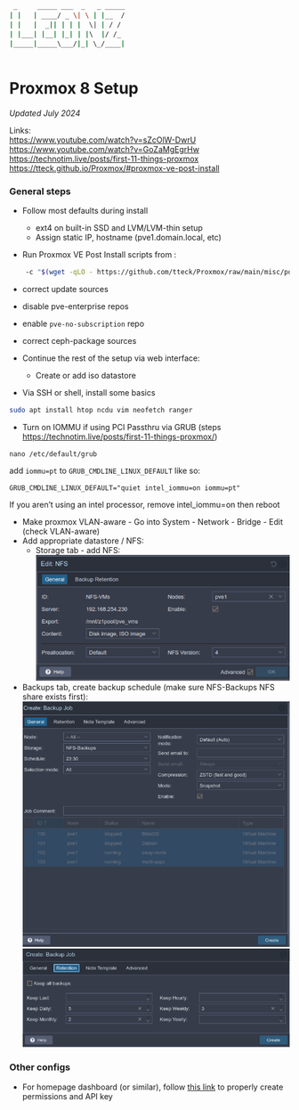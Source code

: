 ```bash
 _     _____ ___  _   _ _____
| |   | ____/ _ \| \ | |__  /
| |   |  _|| | | |  \| | / / 
| |___| |__| |_| | |\  |/ /_ 
|_____|_____\___/|_| \_/____|
                             
```

# Proxmox 8 Setup
_Updated July 2024_

Links:  
https://www.youtube.com/watch?v=sZcOlW-DwrU
https://www.youtube.com/watch?v=GoZaMgEgrHw
https://technotim.live/posts/first-11-things-proxmox
https://tteck.github.io/Proxmox/#proxmox-ve-post-install

### General steps
- Follow most defaults during install
	+ ext4 on built-in SSD and LVM/LVM-thin setup
	+ Assign static IP, hostname (pve1.domain.local, etc)

- Run Proxmox VE Post Install scripts from :
```bash
    -c "$(wget -qLO - https://github.com/tteck/Proxmox/raw/main/misc/post-pve-install.sh)"
```
- correct update sources
- disable pve-enterprise repos
- enable `pve-no-subscription` repo
- correct ceph-package sources

- Continue the rest of the setup via web interface:
	+ Create or add iso datastore
- Via SSH or shell, install some basics
```bash
sudo apt install htop ncdu vim neofetch ranger
```
- Turn on IOMMU if using PCI Passthru via GRUB (steps https://technotim.live/posts/first-11-things-proxmox/)
```shell
nano /etc/default/grub
```
add `iommu=pt` to `GRUB_CMDLINE_LINUX_DEFAULT` like so:

```shell 
GRUB_CMDLINE_LINUX_DEFAULT="quiet intel_iommu=on iommu=pt"
```

If you aren’t using an intel processor, remove intel_iommu=on
then reboot

- Make proxmox VLAN-aware - Go into System - Network - Bridge - Edit (check VLAN-aware)
- Add appropriate datastore / NFS:
	+ Storage tab - add NFS: ![IMAGE](./assets/proxmox-nfs.png)
- Backups tab, create backup schedule (make sure NFS-Backups NFS share exists first):
	![IMAGE](./assets/proxmox-backups.png)
	![IMAGE](./assets/proxmox-backups2.png)

### Other configs
- For homepage dashboard (or similar), follow [this link](https://gethomepage.dev/widgets/services/proxmox/) to properly create permissions and API key